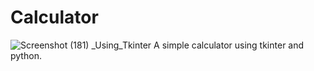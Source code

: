 # Calculator
![Screenshot (181)](https://github.com/NareshDaravath404/Calculator_Using_Tkinter/assets/110595954/487d7a9a-d892-400a-99d0-c0afc19c1ec2)
_Using_Tkinter
A simple calculator using tkinter and python.

